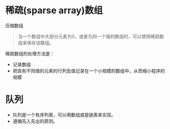# 稀疏(sparse array)数组
压缩数组
>当一个数组中大部分元素为0，或者为同一个值的数组时，可以使用稀疏数组来保存该数组。

稀疏数组的处理方法是：

- 记录数组
- 把具有不同值的元素的行列及值记录在一个小规模的数组中，从而缩小程序的规模

# 队列
- 队列是一个有序列表，可以用数组或是链表来实现。
- 遵循先入先出的原则。
